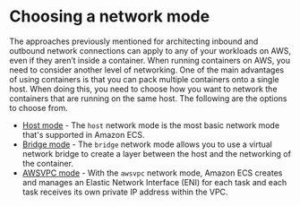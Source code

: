 # Choosing a network mode<a name="networking-networkmode"></a>

The approaches previously mentioned for architecting inbound and outbound network connections can apply to any of your workloads on AWS, even if they aren’t inside a container\. When running containers on AWS, you need to consider another level of networking\. One of the main advantages of using containers is that you can pack multiple containers onto a single host\. When doing this, you need to choose how you want to network the containers that are running on the same host\. The following are the options to choose from\.
+ [Host mode](networking-networkmode-host.md) \- The `host` network mode is the most basic network mode that's supported in Amazon ECS\. 
+ [Bridge mode](networking-networkmode-bridge.md) \- The `bridge` network mode allows you to use a virtual network bridge to create a layer between the host and the networking of the container\. 
+ [AWSVPC mode](networking-networkmode-awsvpc.md) \- With the `awsvpc` network mode, Amazon ECS creates and manages an Elastic Network Interface \(ENI\) for each task and each task receives its own private IP address within the VPC\. 